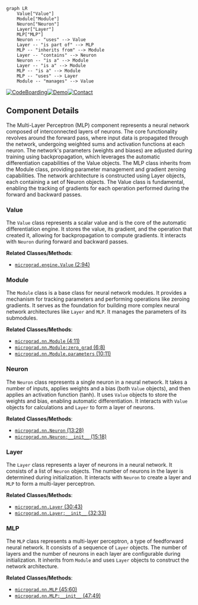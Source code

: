 ```mermaid
graph LR
    Value["Value"]
    Module["Module"]
    Neuron["Neuron"]
    Layer["Layer"]
    MLP["MLP"]
    Neuron -- "uses" --> Value
    Layer -- "is part of" --> MLP
    MLP -- "inherits from" --> Module
    Layer -- "contains" --> Neuron
    Neuron -- "is a" --> Module
    Layer -- "is a" --> Module
    MLP -- "is a" --> Module
    MLP -- "uses" --> Layer
    Module -- "manages" --> Value
```
[![CodeBoarding](https://img.shields.io/badge/Generated%20by-CodeBoarding-9cf?style=flat-square)](https://github.com/CodeBoarding/GeneratedOnBoardings)[![Demo](https://img.shields.io/badge/Try%20our-Demo-blue?style=flat-square)](https://www.codeboarding.org/demo)[![Contact](https://img.shields.io/badge/Contact%20us%20-%20codeboarding@gmail.com-lightgrey?style=flat-square)](mailto:codeboarding@gmail.com)

## Component Details

The Multi-Layer Perceptron (MLP) component represents a neural network composed of interconnected layers of neurons. The core functionality revolves around the forward pass, where input data is propagated through the network, undergoing weighted sums and activation functions at each neuron. The network's parameters (weights and biases) are adjusted during training using backpropagation, which leverages the automatic differentiation capabilities of the Value objects. The MLP class inherits from the Module class, providing parameter management and gradient zeroing capabilities. The network architecture is constructed using Layer objects, each containing a set of Neuron objects. The Value class is fundamental, enabling the tracking of gradients for each operation performed during the forward and backward passes.

### Value
The `Value` class represents a scalar value and is the core of the automatic differentiation engine. It stores the value, its gradient, and the operation that created it, allowing for backpropagation to compute gradients. It interacts with `Neuron` during forward and backward passes.


**Related Classes/Methods**:

- <a href="https://github.com/karpathy/micrograd/blob/master/micrograd/engine.py#L2-L94" target="_blank" rel="noopener noreferrer">`micrograd.engine.Value` (2:94)</a>


### Module
The `Module` class is a base class for neural network modules. It provides a mechanism for tracking parameters and performing operations like zeroing gradients. It serves as the foundation for building more complex neural network architectures like `Layer` and `MLP`. It manages the parameters of its submodules.


**Related Classes/Methods**:

- <a href="https://github.com/karpathy/micrograd/blob/master/micrograd/nn.py#L4-L11" target="_blank" rel="noopener noreferrer">`micrograd.nn.Module` (4:11)</a>
- <a href="https://github.com/karpathy/micrograd/blob/master/micrograd/nn.py#L6-L8" target="_blank" rel="noopener noreferrer">`micrograd.nn.Module:zero_grad` (6:8)</a>
- <a href="https://github.com/karpathy/micrograd/blob/master/micrograd/nn.py#L10-L11" target="_blank" rel="noopener noreferrer">`micrograd.nn.Module.parameters` (10:11)</a>


### Neuron
The `Neuron` class represents a single neuron in a neural network. It takes a number of inputs, applies weights and a bias (both `Value` objects), and then applies an activation function (tanh). It uses `Value` objects to store the weights and bias, enabling automatic differentiation. It interacts with `Value` objects for calculations and `Layer` to form a layer of neurons.


**Related Classes/Methods**:

- <a href="https://github.com/karpathy/micrograd/blob/master/micrograd/nn.py#L13-L28" target="_blank" rel="noopener noreferrer">`micrograd.nn.Neuron` (13:28)</a>
- <a href="https://github.com/karpathy/micrograd/blob/master/micrograd/nn.py#L15-L18" target="_blank" rel="noopener noreferrer">`micrograd.nn.Neuron:__init__` (15:18)</a>


### Layer
The `Layer` class represents a layer of neurons in a neural network. It consists of a list of `Neuron` objects. The number of neurons in the layer is determined during initialization. It interacts with `Neuron` to create a layer and `MLP` to form a multi-layer perceptron.


**Related Classes/Methods**:

- <a href="https://github.com/karpathy/micrograd/blob/master/micrograd/nn.py#L30-L43" target="_blank" rel="noopener noreferrer">`micrograd.nn.Layer` (30:43)</a>
- <a href="https://github.com/karpathy/micrograd/blob/master/micrograd/nn.py#L32-L33" target="_blank" rel="noopener noreferrer">`micrograd.nn.Layer:__init__` (32:33)</a>


### MLP
The `MLP` class represents a multi-layer perceptron, a type of feedforward neural network. It consists of a sequence of `Layer` objects. The number of layers and the number of neurons in each layer are configurable during initialization. It inherits from `Module` and uses `Layer` objects to construct the network architecture.


**Related Classes/Methods**:

- <a href="https://github.com/karpathy/micrograd/blob/master/micrograd/nn.py#L45-L60" target="_blank" rel="noopener noreferrer">`micrograd.nn.MLP` (45:60)</a>
- <a href="https://github.com/karpathy/micrograd/blob/master/micrograd/nn.py#L47-L49" target="_blank" rel="noopener noreferrer">`micrograd.nn.MLP:__init__` (47:49)</a>
